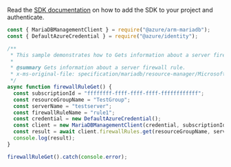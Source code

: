 Read the [SDK documentation](https://github.com/Azure/azure-sdk-for-js/blob/%40azure%2Farm-mariadb_2.0.1/sdk/mariadb/arm-mariadb/README.md) on how to add the SDK to your project and authenticate.

```javascript
const { MariaDBManagementClient } = require("@azure/arm-mariadb");
const { DefaultAzureCredential } = require("@azure/identity");

/**
 * This sample demonstrates how to Gets information about a server firewall rule.
 *
 * @summary Gets information about a server firewall rule.
 * x-ms-original-file: specification/mariadb/resource-manager/Microsoft.DBforMariaDB/stable/2018-06-01/examples/FirewallRuleGet.json
 */
async function firewallRuleGet() {
  const subscriptionId = "ffffffff-ffff-ffff-ffff-ffffffffffff";
  const resourceGroupName = "TestGroup";
  const serverName = "testserver";
  const firewallRuleName = "rule1";
  const credential = new DefaultAzureCredential();
  const client = new MariaDBManagementClient(credential, subscriptionId);
  const result = await client.firewallRules.get(resourceGroupName, serverName, firewallRuleName);
  console.log(result);
}

firewallRuleGet().catch(console.error);
```
